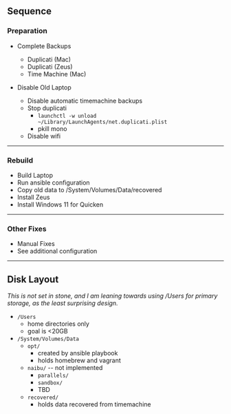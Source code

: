 ## Sequence

### Preparation

  * Complete Backups
    * Duplicati (Mac)
    * Duplicati (Zeus)
    * Time Machine (Mac)

  * Disable Old Laptop
    * Disable automatic timemachine backups
    * Stop duplicati
      * `launchctl -w unload ~/Library/LaunchAgents/net.duplicati.plist`
      * pkill mono
    * Disable wifi

---

### Rebuild

  * Build Laptop
  * Run ansible configuration
  * Copy old data to /System/Volumes/Data/recovered
  * Install Zeus
  * Install Windows 11 for Quicken

---

### Other Fixes

  * Manual Fixes
  * See additional configuration

---

## Disk Layout

_This is not set in stone, and I am leaning towards
using /Users for primary storage, as the least surprising
design._

  * `/Users`
    * home directories only
    * goal is <20GB
  * `/System/Volumes/Data`
    * `opt/`
      * created by ansible playbook
      * holds homebrew and vagrant
    * `naibu/` -- not implemented
      * `parallels/`
      * `sandbox/`
      * TBD
    * `recovered/`
      * holds data recovered from timemachine
